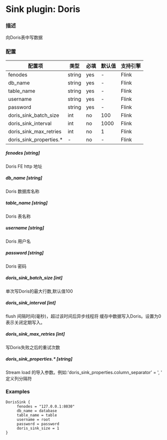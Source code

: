 # Sink plugin: Doris

### 描述

向Doris表中写数据

### 配置

| 配置项 | 类型 | 必填 | 默认值 | 支持引擎 |
| --- | --- | --- | --- | --- |
| fenodes | string | yes | - | Flink |
| db_name | string | yes | - | Flink |
| table_name | string | yes | - | Flink |
| username	 | string | yes | - | Flink |
| password	 | string | yes | - | Flink |
| doris_sink_batch_size	 | int | no |  100 | Flink |
| doris_sink_interval	 | int | no |1000 | Flink |
| doris_sink_max_retries	 | int | no | 1 | Flink |
| doris_sink_properties.*	 | - | no | - | Flink |

##### fenodes [string]

Doris FE http 地址

##### db_name [string]

Doris 数据库名称

##### table_name [string]

Doris 表名称

##### username [string]

Doris 用户名

##### password [string]

Doris 密码

##### doris_sink_batch_size [int]

单次写Doris的最大行数,默认值100

##### doris_sink_interval [int]

flush 间隔时间(毫秒)，超过该时间后异步线程将 缓存中数据写入Doris。设置为0表示关闭定期写入。

##### doris_sink_max_retries [int]

写Doris失败之后的重试次数

##### doris_sink_properties.* [string]

Stream load 的导入参数。例如:'doris_sink_properties.column_separator' = ', ' 定义列分隔符

### Examples

```
DorisSink {
	 fenodes = "127.0.0.1:8030"
	 db_name = database
	 table_name = table
	 username = root
	 password = password
	 doris_sink_size = 1
}
```

